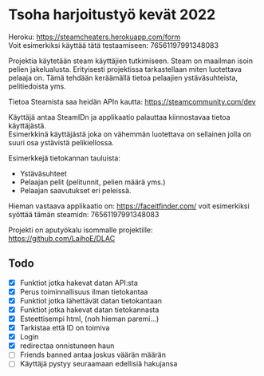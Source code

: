# Tsoha harjoitustyö kevät 2022

Heroku: https://steamcheaters.herokuapp.com/form  
Voit esimerkiksi käyttää tätä testaamiseen: 76561197991348083  





Projektia käytetään steam käyttäjien tutkimiseen. Steam on maailman isoin pelien jakelualusta. Erityisesti projektissa tarkastellaan miten luotettava pelaaja on. Tämä tehdään keräämällä tietoa 
pelaajien ystäväsuhteista, pelitiedoista yms. 

Tietoa Steamista saa heidän APIn kautta: https://steamcommunity.com/dev

Käyttäjä antaa SteamIDn ja applikaatio palauttaa kiinnostavaa tietoa käyttäjästä.  
Esimerkkinä käyttäjästä joka on vähemmän luotettava on sellainen jolla on suuri osa ystävistä pelikiellossa.

Esimerkkejä tietokannan tauluista: 
- Ystäväsuhteet
- Pelaajan pelit (pelitunnit, pelien määrä yms.)
- Pelaajan saavutukset eri peleissä.


Hieman vastaava applikaatio on: https://faceitfinder.com/ voit esimerkiksi syöttää tämän steamidn: 76561197991348083

Projekti on aputyökalu isommalle projektille: https://github.com/LaihoE/DLAC


## Todo
- [x] Funktiot jotka hakevat datan API:sta
- [x] Perus toiminnallisuus ilman tietokantaa
- [x] Funktiot jotka lähettävät datan tietokantaan
- [x] Funktiot jotka hakevat datan tietokannasta
- [x] Esteettisempi html, (noh hieman paremi...)
- [x] Tarkistaa että ID on toimiva
- [x] Login
- [x] redirectaa onnistuneen haun
- [ ] Friends banned antaa joskus väärän määrän
- [ ] Käyttäjä pystyy seuraamaan edellisiä hakujansa
